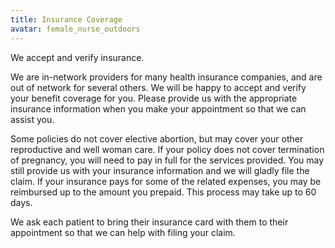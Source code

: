 ```yaml
---
title: Insurance Coverage
avatar: female_nurse_outdoors
---
```


We accept and verify insurance.

We are in-network providers for many health insurance companies, and are
out of network for several others.  We will be happy to accept and
verify your benefit coverage for you.  Please provide us with the
appropriate insurance information when you make your appointment so that
we can assist you.

Some policies do not cover elective abortion, but may cover your other
reproductive and well woman care.  If your policy does not cover
termination of pregnancy, you will need to pay in full for the services
provided.  You may still provide us with your insurance information and
we will gladly file the claim.  If your insurance pays for some of the
related expenses, you may be reimbursed up to the amount you prepaid.
This process may take up to 60 days.

We ask each patient to bring their insurance card with them to their
appointment so that we can help with filing your claim.

